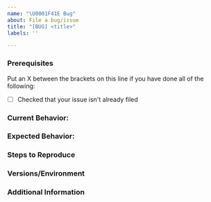 ```yaml
---
name: "\U0001F41E Bug"
about: File a bug/issue
title: "[BUG] <title>"
labels: ''

---
```



### Prerequisites

Put an X between the brackets on this line if you have done all of the following:
* [ ] Checked that your issue isn't already filed

### Current Behavior:
<!-- A concise description of what you're experiencing. -->

### Expected Behavior:
<!-- A concise description of what you expected to happen. -->

### Steps to Reproduce

<!--
Example: steps to reproduce the behavior:
1. In this environment...
1. With this config...
1. Run '...'
1. See error...
-->


### Versions/Environment
<!--
Example:
- OS: Ubuntu 22.04
- ROS2: Iron
- FW: 3.15.0
- GigE App: 2.0.1
-->

### Additional Information
<!--
Links? References? Anything that will give us more context about the issue that you are encountering!
-->
